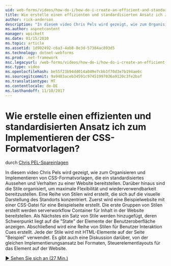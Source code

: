 ```yaml
---
uid: web-forms/videos/how-do-i/how-do-i-create-an-efficient-and-standardized-approach-for-implementing-css-styles
title: Wie erstelle einen effizienten und standardisierten Ansatz ich zum Implementieren der CSS-Formatvorlagen? | Microsoft-Dokumentation
author: rick-anderson
description: "In diesem video Chris Pels wird gezeigt, wie zum Organisieren und Implementieren von CSS-Formatvorlagen, die ein standardisiertes Aussehen und Verhalten zu einer Website bereitstellen. Darüber hinaus werden die Formate..."
ms.author: aspnetcontent
manager: wpickett
ms.date: 01/15/2010
ms.topic: article
ms.assetid: 1d902492-c6a3-4ab8-8e3d-57384ac893d5
ms.technology: dotnet-webforms
ms.prod: .net-framework
msc.legacyurl: /web-forms/videos/how-do-i/how-do-i-create-an-efficient-and-standardized-approach-for-implementing-css-styles
msc.type: video
ms.openlocfilehash: be55f23b94dd014a049e7cbb3f70d3e7b194ae6c
ms.sourcegitcommit: 9a9483aceb34591c97451997036a9120c3fe2baf
ms.translationtype: MT
ms.contentlocale: de-DE
ms.lasthandoff: 11/10/2017
---
```

<a name="how-do-i-create-an-efficient-and-standardized-approach-for-implementing-css-styles"></a>Wie erstelle einen effizienten und standardisierten Ansatz ich zum Implementieren der CSS-Formatvorlagen?
====================
durch [Chris PEL-Spareinlagen](https://twitter.com/chrispels)

In diesem video Chris Pels wird gezeigt, wie zum Organisieren und Implementieren von CSS-Formatvorlagen, die ein standardisiertes Aussehen und Verhalten zu einer Website bereitstellen. Darüber hinaus sind die Stile organisiert, um maximale Flexibilität und wiederverwendbarkeit bereitzustellen. Eine Reihe von Stilen wird erstellt, die sich auf die visuelle Darstellung des Standorts konzentriert. Zuerst wird eine Beispielwebsite mit einer CSS-Datei für eine Beispielseite erstellt. Die erste Gruppen von Stilen erstellt werden serverworkflow Container für Inhalt in der Website bereitstellen. Als Nächstes ein Satz von Stile werden hinzugefügt, deren Schwerpunkt liegt auf die "State" der Elemente der Benutzeroberfläche anzeigen. Abschließend wird eine Reihe von Stilen für Benutzer Interaktion Cues erstellt. Jede der Stile wird mit HTML-Elemente auf der Seite "Beispiel" verwendet. Es gibt auch eine Diskussion darüber, von der gleichen Implementierungsansatz bei Formaten, Steuerelementlayouts für das Element auf der Website.

[&#9654; Sehen Sie sich an (27 Min.)](https://channel9.msdn.com/Blogs/ASP-NET-Site-Videos/how-do-i-create-an-efficient-and-standardized-approach-for-implementing-css-styles)
